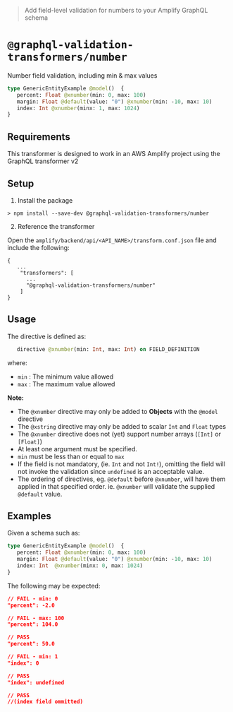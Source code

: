 > Add field-level validation for numbers to your Amplify GraphQL schema

# `@graphql-validation-transformers/number`

Number field validation, including min &amp; max values

```graphql
type GenericEntityExample @model()  {
   percent: Float @xnumber(min: 0, max: 100)
   margin: Float @default(value: "0") @xnumber(min: -10, max: 10)
   index: Int @xnumber(minx: 1, max: 1024)
}
```

## Requirements

This transformer is designed to work in an AWS Amplify project using the GraphQL transformer v2

## Setup

1. Install the package

```
> npm install --save-dev @graphql-validation-transformers/number
```

2. Reference the transformer

Open the  `amplify/backend/api/<API_NAME>/transform.conf.json` file and include the following: 

```   
{
   ...
    "transformers": [ 
      ...
      "@graphql-validation-transformers/number"      
    ]
}
```

## Usage

The directive is defined as:

```graphql
   directive @xnumber(min: Int, max: Int) on FIELD_DEFINITION
```

where:
* `min` : The minimum value allowed 
* `max` : The maximum value allowed


**Note:**
* The `@xnumber` directive may only be added to **Objects** with the `@model` directive
* The `@xstring` directive may only be added to scalar `Int` and `Float` types
* The `@xnumber` directive does not (yet) support number arrays (`[Int]` or `[Float]`)
* At least one argument must be specified.
* `min` must be less than or equal to `max`
* If the field is not mandatory, (ie. `Int` and not `Int!`), omitting the field will not invoke the validation since `undefined` is an acceptable value.
* The ordering of directives, eg. `@default` before `@xnumber`, will have them applied in that specified order. ie. `@xnumber` will validate the supplied `@default` value.

## Examples

Given a schema such as:

```graphql
type GenericEntityExample @model()  {
   percent: Float @xnumber(min: 0, max: 100)
   margin: Float @default(value: "0") @xnumber(min: -10, max: 10)
   index: Int  @xnumber(minx: 0, max: 1024)
}
```

The following may be expected:

```JSON
// FAIL - min: 0
"percent": -2.0

// FAIL - max: 100
"percent": 104.0

// PASS
"percent": 50.0

// FAIL - min: 1
"index": 0

// PASS
"index": undefined

// PASS
//(index field ommitted)
```







